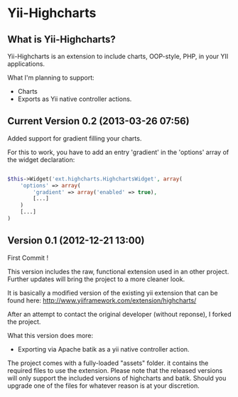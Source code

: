 Yii-Highcharts
=====

What is Yii-Highcharts?
--------------
Yii-Highcharts is an extension to include charts, OOP-style, PHP, in your YII applications.

What I'm planning to support:
- Charts
- Exports as Yii native controller actions.


Current Version 0.2 (2013-03-26 07:56)
--------------
Added support for gradient filling your charts.

For this to work, you have to add an entry 'gradient' in the 'options' array of the widget declaration:

```php

$this->Widget('ext.highcharts.HighchartsWidget', array(
	'options' => array(
		'gradient' => array('enabled' => true),
		[...]
	)
	[...]
)

```


Version 0.1 (2012-12-21 13:00)
--------------
First Commit !

This version includes the raw, functional extension used in an other project. 
Further updates will bring the project to a more cleaner look.

It is basically a modified version of the existing yii extension that can be found here:
http://www.yiiframework.com/extension/highcharts/

After an attempt to contact the original developer (without reponse), I forked the project.

What this version does more:
- Exporting via Apache batik as a yii native controller action.


The project comes with a fully-loaded "assets" folder. it contains the required files to
use the extension. Please note that the released versions will only support the included versions of highcharts
and batik. Should you upgrade one of the files for whatever reason is at your discretion.